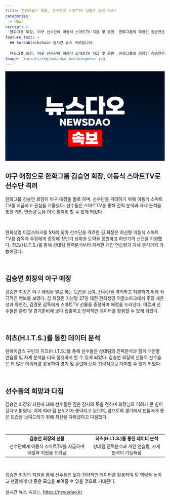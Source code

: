 ```yaml
---
title: 한화이글스 회장, 선수단에 스마트TV 선물로 승리 약속!
categories:
  - News
excerpt: >
  한화그룹 회장, 야구 선수단에 이동식 스마트TV 지급 및 응원  한화그룹의 회장인 김승연은 한화이글스의 승리를 기원하며 선수단을 격려하기 위해 이동식 스마트TV를 지급했다. 또한 최신형 스마트TV를 감독과 선수들에게 증정하며 상반기 상위권 도약을 기원했고, 선수들은 이를 통해 전력분석 및 자세분석을 위해 활용할 수 있다. 또한 회장은 구단에 관심을 기울이고, 선수단은 회장의 선물에 감사의 뜻을 전했다.
feature_text: >
  ## koreablockchain 실시간 뉴스 속보입니다.

  한화그룹 회장, 야구 선수단에 이동식 스마트TV 지급 및 응원  한화그룹의 회장인 김승연은 한화이글스의 승리를 기원하며 선수단을 격려하기 위해 이동식 스마트TV를 지급했다. 또한 최신형 스마트TV를 감독과 선수들에게 증정하며 상반기 상위권 도약을 기원했고, 선수들은 이를 통해 전력분석 및 자세분석을 위해 활용할 수 있다. 또한 회장은 구단에 관심을 기울이고, 선수단은 회장의 선물에 감사의 뜻을 전했다.
image: '/assets/img/newsdao_breakingnews.jpg'
---
```


<p><img src="/assets/img/newsdao_breakingnews.jpg" alt="koreablockchain 속보" /></p>

<h2 data-ke-size="size26">야구 애정으로 한화그룹 김승연 회장, 이동식 스마트TV로 선수단 격려</h2>

<p data-ke-size="size16">한화그룹 김승연 회장이 야구 애정을 발로 하며, 선수단을 격려하기 위해 이동식 스마트TV를 지급하고 관심을 기울였다. 선수들은 스마트TV를 통해 전력 분석과 자세 분석을 통한 개인 연습량 등을 더욱 철저히 할 수 있게 되었다.</p>

<p><br></p>

<p data-ke-size="size16">한화생명 이글스파크를 5차례 찾아 선수단을 격려한 김 회장은 최신형 이동식 스마트TV를 감독과 주장에게 증정해 상반기 상위권 도약을 응원하고 하반기의 선전을 기원했다. 히츠(H.I.T.S.)를 통해 상대팀 전력분석부터 자세한 개인 연습량과 자세 분석까지 가능해졌다.</p>

<p><br></p>

<h2 data-ke-size="size24">김승연 회장의 야구 애정</h2>

<p data-ke-size="size16">김승연 회장은 야구 애정을 발로 하는 모습을 보여, 선수단을 격려하고 지원하기 위해 적극적인 행보를 보였다. 김 회장은 지난달 27일 대전 한화생명 이글스파크에서 주장 채은성과 류현진, 김경문 감독에게 스마트TV 선물을 증정하며 애정을 드러냈다. 이로써 선수들은 훈련 및 경기준비에 보다 집중하고 전략적인 데이터를 활용할 수 있게 되었다.</p>

<p><br></p>

<h2 data-ke-size="size24">히츠(H.I.T.S.)를 통한 데이터 분석</h2>

<p data-ke-size="size16">한화이글스 구단의 히츠(H.I.T.S.)를 통해 선수들은 상대팀의 전력분석과 함께 개인별 연습량 및 자세 분석을 더욱 철저하게 할 수 있게 되었다. 김승연 회장의 선물로 선수들은 더 많은 데이터를 활용하여 경기 및 훈련에 보다 전략적으로 대처할 수 있게 되었다.</p>

<p><br></p>

<h2 data-ke-size="size24">선수들의 희망과 다짐</h2>

<p data-ke-size="size16">김승연 회장의 지원에 대해 선수들은 깊은 감사의 뜻을 전하며 회장님의 격려가 큰 힘이 된다고 밝혔다. 이에 따라 팀 분위기가 좋아지고 있으며, 앞으로의 경기에서 팬들에게 좋은 모습을 보여드리기 위해 최선을 다하겠다고 다짐했다.</p>

<p><br></p>

<table>
  <tbody>
    <tr>
      <td style="text-align: center; height: 17px;"><b>김승연 회장의 선물</b></td>
      <td style="text-align: center; height: 17px;"><b>히츠(H.I.T.S.)를 통한 데이터 분석</b></td>
    </tr>
    <tr>
      <td style="text-align: center; height: 17px;">선수단에게 이동식 스마트TV를 지급하며 애정과 지원을 드러냄</td>
      <td style="text-align: center; height: 17px;">상대팀 전력분석과 개인 연습량, 자세 분석이 가능해짐</td>
    </tr>
  </tbody>
</table>

<p><br></p>

<p data-ke-size="size16">김승연 회장의 지원을 통해 선수들은 보다 전략적인 데이터를 활용하여 팀 역량을 높이고 팬들에게 더 좋은 모습을 보여줄 수 있을 것으로 기대된다.</p>
실시간 뉴스 속보는, <a href="https://newsdao.kr" rel="dofollow">https://newsdao.kr</a>



